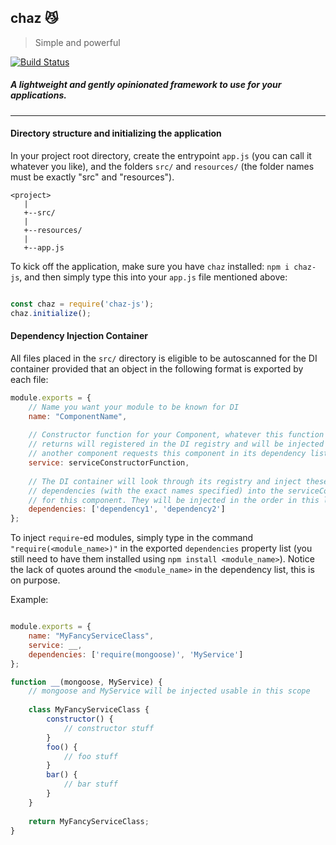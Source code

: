 chaz :smirk_cat: 
---
> Simple and powerful

[![Build Status](https://travis-ci.org/shafeen/chaz.svg?branch=master)](https://travis-ci.org/shafeen/chaz)

##### A lightweight and gently opinionated framework to use for your applications.

---

#### Directory structure and initializing the application

In your project root directory, create the entrypoint `app.js` (you can call it whatever you like), 
and the folders `src/` and `resources/` (the folder names must be exactly "src" and "resources").
```
<project>
   |
   +--src/
   |
   +--resources/
   |
   +--app.js
```

To kick off the application, make sure you have `chaz` installed: `npm i chaz-js`, and then simply
type this into your `app.js` file mentioned above:

```javascript

const chaz = require('chaz-js');
chaz.initialize();
```

#### Dependency Injection Container
All files placed in the `src/` directory is eligible to be autoscanned for the DI container 
provided that an object in the following format is exported by each file:

```javascript
module.exports = {
    // Name you want your module to be known for DI
    name: "ComponentName", 
    
    // Constructor function for your Component, whatever this function
    // returns will registered in the DI registry and will be injected when
    // another component requests this component in its dependency list
    service: serviceConstructorFunction,  
    
    // The DI container will look through its registry and inject these
    // dependencies (with the exact names specified) into the serviceConstructorFunction
    // for this component. They will be injected in the order in this list.
    dependencies: ['dependency1', 'dependency2']
};
```

To inject `require`-ed modules, simply type in the command `"require(<module_name>)"`
in the exported `dependencies` property list (you still need to have them installed 
using `npm install <module_name>`). Notice the lack of quotes around the
`<module_name>` in the dependency list, this is on purpose. 

Example:  
```javascript

module.exports = {
    name: "MyFancyServiceClass", 
    service: __,  
    dependencies: ['require(mongoose)', 'MyService']
};

function __(mongoose, MyService) {
    // mongoose and MyService will be injected usable in this scope
    
    class MyFancyServiceClass {
        constructor() {
            // constructor stuff
        }
        foo() {
            // foo stuff
        }
        bar() {
            // bar stuff
        }
    }
    
    return MyFancyServiceClass;
}

```